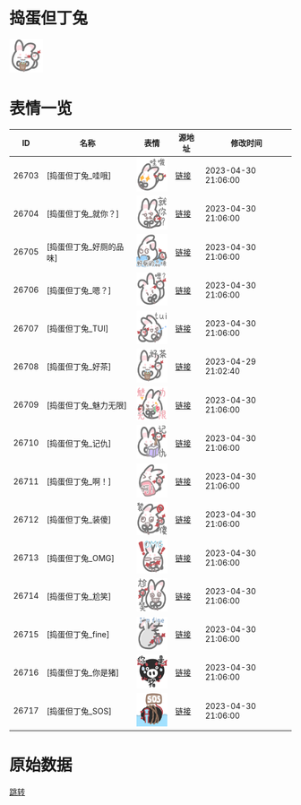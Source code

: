 # 捣蛋但丁兔

<img src="./cover.png" height="60" alt="cover" />

# 表情一览

|ID|名称|表情|源地址|修改时间|
|----|----|----|----|----|
|26703|[捣蛋但丁兔_哇哦]|<img src="./pic/026703_%5B捣蛋但丁兔_哇哦%5D.png" height="60" alt="哇哦"/>|[链接](https://i0.hdslb.com/bfs/garb/b038bf2340ef21cd047cc23da0479a7e2cc21aba.png)|2023-04-30 21:06:00|
|26704|[捣蛋但丁兔_就你？]|<img src="./pic/026704_%5B捣蛋但丁兔_就你？%5D.png" height="60" alt="就你？"/>|[链接](https://i0.hdslb.com/bfs/garb/d3a24fb95a4cb42407469aaf56250e811e56a1df.png)|2023-04-30 21:06:00|
|26705|[捣蛋但丁兔_好厕的品味]|<img src="./pic/026705_%5B捣蛋但丁兔_好厕的品味%5D.png" height="60" alt="好厕的品味"/>|[链接](https://i0.hdslb.com/bfs/garb/2fc00f6e07c28c97a8f38a45b91c2b52379f2453.png)|2023-04-30 21:06:00|
|26706|[捣蛋但丁兔_嗯？]|<img src="./pic/026706_%5B捣蛋但丁兔_嗯？%5D.png" height="60" alt="嗯？"/>|[链接](https://i0.hdslb.com/bfs/garb/d5aa2d73c6728ec6982ee4cadb964325d8642342.png)|2023-04-30 21:06:00|
|26707|[捣蛋但丁兔_TUI]|<img src="./pic/026707_%5B捣蛋但丁兔_TUI%5D.png" height="60" alt="TUI"/>|[链接](https://i0.hdslb.com/bfs/garb/8371da2ce3cd04ac1b5de8f0c8f7b2c53b7c467a.png)|2023-04-30 21:06:00|
|26708|[捣蛋但丁兔_好茶]|<img src="./pic/026708_%5B捣蛋但丁兔_好茶%5D.png" height="60" alt="好茶"/>|[链接](https://i0.hdslb.com/bfs/garb/bd872b3fc4cb8c7234ef56baaafcdc0305dda0a2.png)|2023-04-29 21:02:40|
|26709|[捣蛋但丁兔_魅力无限]|<img src="./pic/026709_%5B捣蛋但丁兔_魅力无限%5D.png" height="60" alt="魅力无限"/>|[链接](https://i0.hdslb.com/bfs/garb/168c2006a2ad52987a746984af6a2ff354cdbe8b.png)|2023-04-30 21:06:00|
|26710|[捣蛋但丁兔_记仇]|<img src="./pic/026710_%5B捣蛋但丁兔_记仇%5D.png" height="60" alt="记仇"/>|[链接](https://i0.hdslb.com/bfs/garb/2c89941e9487f702bbfe007a8cb489573dc5746a.png)|2023-04-30 21:06:00|
|26711|[捣蛋但丁兔_啊！]|<img src="./pic/026711_%5B捣蛋但丁兔_啊！%5D.png" height="60" alt="啊！"/>|[链接](https://i0.hdslb.com/bfs/garb/5721f51035e5238bc9fae8419df93a24e20d4f98.png)|2023-04-30 21:06:00|
|26712|[捣蛋但丁兔_装傻]|<img src="./pic/026712_%5B捣蛋但丁兔_装傻%5D.png" height="60" alt="装傻"/>|[链接](https://i0.hdslb.com/bfs/garb/ae8e270656b63061005af2ea898076ca8d01d43a.png)|2023-04-30 21:06:00|
|26713|[捣蛋但丁兔_OMG]|<img src="./pic/026713_%5B捣蛋但丁兔_OMG%5D.png" height="60" alt="OMG"/>|[链接](https://i0.hdslb.com/bfs/garb/95f7825c6b01c04b00c835362f0c223a16cc9da2.png)|2023-04-30 21:06:00|
|26714|[捣蛋但丁兔_尬笑]|<img src="./pic/026714_%5B捣蛋但丁兔_尬笑%5D.png" height="60" alt="尬笑"/>|[链接](https://i0.hdslb.com/bfs/garb/13fd44e6e1ba2b03259e9544b8152f75fdc90dc8.png)|2023-04-30 21:06:00|
|26715|[捣蛋但丁兔_fine]|<img src="./pic/026715_%5B捣蛋但丁兔_fine%5D.png" height="60" alt="fine"/>|[链接](https://i0.hdslb.com/bfs/garb/b6c49691f580e4199c813a15a0004e607636bd03.png)|2023-04-30 21:06:00|
|26716|[捣蛋但丁兔_你是猪]|<img src="./pic/026716_%5B捣蛋但丁兔_你是猪%5D.png" height="60" alt="你是猪"/>|[链接](https://i0.hdslb.com/bfs/garb/080fd35373e80fd4bfdddc24647352f460e56710.png)|2023-04-30 21:06:00|
|26717|[捣蛋但丁兔_SOS]|<img src="./pic/026717_%5B捣蛋但丁兔_SOS%5D.png" height="60" alt="SOS"/>|[链接](https://i0.hdslb.com/bfs/garb/3ae797202b43798f894f1e7521d449398c48eeff.png)|2023-04-30 21:06:00|

# 原始数据

[跳转](./raw.json)

